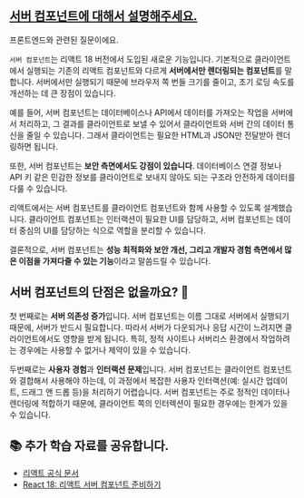 ## [서버 컴포넌트에 대해서 설명해주세요.](https://www.maeil-mail.kr/question/98)

프론트엔드와 관련된 질문이에요.

`서버 컴포넌트`는 리액트 18 버전에서 도입된 새로운 기능입니다. 기본적으로 클라이언트에서 실행되는 기존의 리액트 컴포넌트와 다르게 **서버에서만 렌더링되는 컴포넌트**를 말합니다. 서버에서만 실행되기 때문에 브라우저 쪽 번들 크기를 줄이고, 초기 로딩 속도를 개선하는 데 큰 장점이 있습니다.

예를 들어, 서버 컴포넌트는 데이터베이스나 API에서 데이터를 가져오는 작업을 서버에서 처리하고, 그 결과를 클라이언트로 보낼 수 있어서 클라이언트와 서버 간의 데이터 통신을 줄일 수 있습니다. 그래서 클라이언트는 필요한 HTML과 JSON만 전달받아 렌더링하면 됩니다.

또한, 서버 컴포넌트는 **보안 측면에서도 강점이 있습니다**. 데이터베이스 연결 정보나 API 키 같은 민감한 정보를 클라이언트로 보내지 않아도 되는 구조라 안전하게 데이터를 다룰 수 있습니다.

리액트에서는 서버 컴포넌트를 클라이언트 컴포넌트와 함께 사용할 수 있도록 설계했습니다. 클라이언트 컴포넌트는 인터랙션이 필요한 UI를 담당하고, 서버 컴포넌트는 데이터 중심의 UI를 담당하는 식으로 역할을 분리할 수 있습니다.

결론적으로, 서버 컴포넌트는 **성능 최적화와 보안 개선, 그리고 개발자 경험 측면에서 많은 이점을 가져다줄 수 있는 기능**이라고 말씀드릴 수 있습니다.

## 서버 컴포넌트의 단점은 없을까요? 🤔

첫 번째로는 **서버 의존성 증가**입니다. 서버 컴포넌트는 이름 그대로 서버에서 실행되기 때문에, 서버가 반드시 필요합니다. 따라서 서버가 다운되거나 응답 시간이 느려지면 클라이언트에서도 영향을 받게 됩니다. 특히, 정적 사이트나 서버리스 환경에서 작업하려는 경우에는 사용할 수 없거나 제약이 있을 수 있습니다.

두번째로는 **사용자 경험**과 **인터랙션 문제**입니다. 서버 컴포넌트는 클라이언트 컴포넌트와 결합해서 사용해야 하는데, 이 과정에서 복잡한 사용자 인터랙션(예: 실시간 업데이트, 드래그 앤 드롭 등)을 처리하기 어렵습니다. 서버 컴포넌트는 주로 정적인 데이터나 렌더링에 적합하기 때문에, 클라이언트 쪽의 인터렉션이 필요한 경우에는 한계가 있을 수 있습니다.

## 📚 추가 학습 자료를 공유합니다.

- [리액트 공식 문서](https://ko.react.dev/reference/rsc/server-components)
- [React 18: 리액트 서버 컴포넌트 준비하기](https://tech.kakaopay.com/post/react-server-components/)